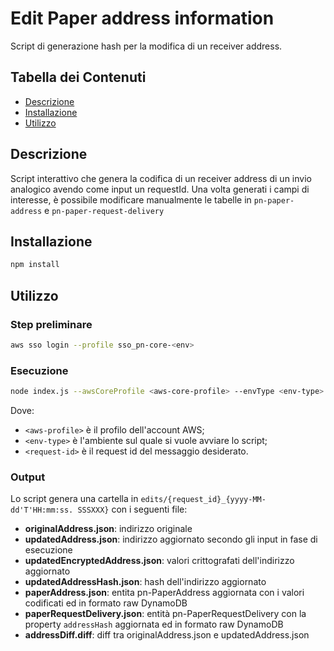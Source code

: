 # Edit Paper address information

Script di generazione hash per la modifica di un receiver address.

## Tabella dei Contenuti

- [Descrizione](#descrizione)
- [Installazione](#installazione)
- [Utilizzo](#utilizzo)

## Descrizione
Script interattivo che genera la codifica di un receiver address di un invio analogico avendo come input un requestId.
Una volta generati i campi di interesse, è possibile modificare manualmente le tabelle in `pn-paper-address` e `pn-paper-request-delivery`
## Installazione

```bash
npm install
```

## Utilizzo
### Step preliminare

```bash
aws sso login --profile sso_pn-core-<env>
```

### Esecuzione
```bash
node index.js --awsCoreProfile <aws-core-profile> --envType <env-type> --requestId <request-id>
```
Dove:
- `<aws-profile>` è il profilo dell'account AWS;
- `<env-type>` è l'ambiente sul quale si vuole avviare lo script;
- `<request-id>` è il request id del messaggio desiderato.


### Output
Lo script genera una cartella in `edits/{request_id}_{yyyy-MM-dd'T'HH:mm:ss. SSSXXX}` con i seguenti file:
- **originalAddress.json**: indirizzo originale
- **updatedAddress.json**: indirizzo aggiornato secondo gli input in fase di esecuzione
- **updatedEncryptedAddress.json**: valori crittografati dell'indirizzo aggiornato
- **updatedAddressHash.json**: hash dell'indirizzo aggiornato
- **paperAddress.json**: entita pn-PaperAddress aggiornata con i valori codificati ed in formato raw DynamoDB
- **paperRequestDelivery.json**: entità pn-PaperRequestDelivery con la property `addressHash` aggiornata ed in formato raw DynamoDB
- **addressDiff.diff**: diff tra originalAddress.json e updatedAddress.json